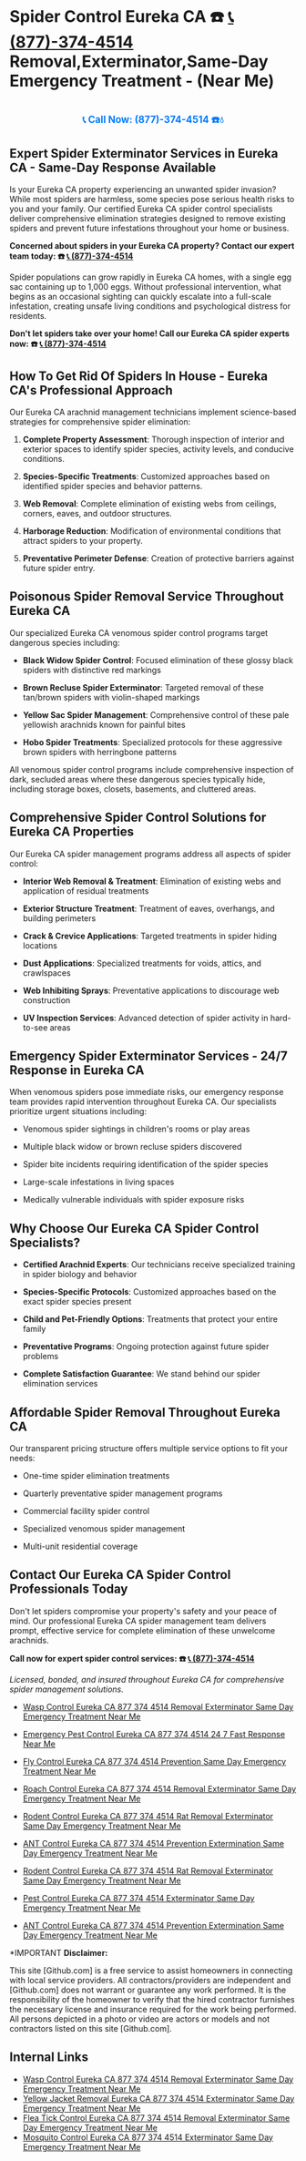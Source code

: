 # Spider Control Eureka CA ☎️ [📞 (877)-374-4514](https://pest-control-4514.netlify.app) Removal,Exterminator,Same-Day Emergency Treatment - (Near Me)
# 

<p align="center" style="font-size: 1.2em; font-weight: bold; margin: 20px 0;">
  <a href="https://pest-control-4514.netlify.app" target="_blank" style="color: #007BFF; text-decoration: none;">📞 Call Now: (877)-374-4514 ☎️💧</a>
</p>

## Expert Spider Exterminator Services in Eureka CA - Same-Day Response Available

Is your Eureka CA property experiencing an unwanted spider invasion? While most spiders are harmless, some species pose serious health risks to you and your family. Our certified Eureka CA spider control specialists deliver comprehensive elimination strategies designed to remove existing spiders and prevent future infestations throughout your home or business.

**Concerned about spiders in your Eureka CA property? Contact our expert team today: ☎️ [📞 (877)-374-4514](https://pest-control-4514.netlify.app)**

Spider populations can grow rapidly in Eureka CA homes, with a single egg sac containing up to 1,000 eggs. Without professional intervention, what begins as an occasional sighting can quickly escalate into a full-scale infestation, creating unsafe living conditions and psychological distress for residents.

**Don't let spiders take over your home! Call our Eureka CA spider experts now: ☎️ [📞 (877)-374-4514](https://pest-control-4514.netlify.app)**

## How To Get Rid Of Spiders In House - Eureka CA's Professional Approach

Our Eureka CA arachnid management technicians implement science-based strategies for comprehensive spider elimination:

1. **Complete Property Assessment**: Thorough inspection of interior and exterior spaces to identify spider species, activity levels, and conducive conditions.

2. **Species-Specific Treatments**: Customized approaches based on identified spider species and behavior patterns.

3. **Web Removal**: Complete elimination of existing webs from ceilings, corners, eaves, and outdoor structures.

4. **Harborage Reduction**: Modification of environmental conditions that attract spiders to your property.

5. **Preventative Perimeter Defense**: Creation of protective barriers against future spider entry.

## Poisonous Spider Removal Service Throughout Eureka CA

Our specialized Eureka CA venomous spider control programs target dangerous species including:

- **Black Widow Spider Control**: Focused elimination of these glossy black spiders with distinctive red markings

- **Brown Recluse Spider Exterminator**: Targeted removal of these tan/brown spiders with violin-shaped markings

- **Yellow Sac Spider Management**: Comprehensive control of these pale yellowish arachnids known for painful bites

- **Hobo Spider Treatments**: Specialized protocols for these aggressive brown spiders with herringbone patterns

All venomous spider control programs include comprehensive inspection of dark, secluded areas where these dangerous species typically hide, including storage boxes, closets, basements, and cluttered areas.

## Comprehensive Spider Control Solutions for Eureka CA Properties

Our Eureka CA spider management programs address all aspects of spider control:

- **Interior Web Removal & Treatment**: Elimination of existing webs and application of residual treatments

- **Exterior Structure Treatment**: Treatment of eaves, overhangs, and building perimeters

- **Crack & Crevice Applications**: Targeted treatments in spider hiding locations

- **Dust Applications**: Specialized treatments for voids, attics, and crawlspaces

- **Web Inhibiting Sprays**: Preventative applications to discourage web construction

- **UV Inspection Services**: Advanced detection of spider activity in hard-to-see areas

## Emergency Spider Exterminator Services - 24/7 Response in Eureka CA

When venomous spiders pose immediate risks, our emergency response team provides rapid intervention throughout Eureka CA. Our specialists prioritize urgent situations including:

- Venomous spider sightings in children's rooms or play areas

- Multiple black widow or brown recluse spiders discovered

- Spider bite incidents requiring identification of the spider species

- Large-scale infestations in living spaces

- Medically vulnerable individuals with spider exposure risks

## Why Choose Our Eureka CA Spider Control Specialists?

- **Certified Arachnid Experts**: Our technicians receive specialized training in spider biology and behavior

- **Species-Specific Protocols**: Customized approaches based on the exact spider species present

- **Child and Pet-Friendly Options**: Treatments that protect your entire family

- **Preventative Programs**: Ongoing protection against future spider problems

- **Complete Satisfaction Guarantee**: We stand behind our spider elimination services

## Affordable Spider Removal Throughout Eureka CA

Our transparent pricing structure offers multiple service options to fit your needs:

- One-time spider elimination treatments

- Quarterly preventative spider management programs

- Commercial facility spider control

- Specialized venomous spider management

- Multi-unit residential coverage

## Contact Our Eureka CA Spider Control Professionals Today

Don't let spiders compromise your property's safety and your peace of mind. Our professional Eureka CA spider management team delivers prompt, effective service for complete elimination of these unwelcome arachnids.

**Call now for expert spider control services: ☎️ [📞 (877)-374-4514](https://pest-control-4514.netlify.app)**

*Licensed, bonded, and insured throughout Eureka CA for comprehensive spider management solutions.*


- [Wasp Control Eureka CA 877 374 4514 Removal Exterminator Same Day Emergency Treatment Near Me](https://github.com/allyoucaneatsushiin/pest-control/blob/main/Wasp-Control-Eureka-CA-877-374-4514-Removal-Exterminator-Same-Day-Emergency-Treatment-Near-Me.md)
- [Emergency Pest Control Eureka CA 877 374 4514 24 7 Fast Response Near Me](https://github.com/allyoucaneatsushiin/pest-control/blob/main/Emergency-Pest-Control-Eureka-CA-877-374-4514-24-7-Fast-Response-Near-Me.md)
- [Fly Control Eureka CA 877 374 4514 Prevention Same Day Emergency Treatment Near Me](https://github.com/allyoucaneatsushiin/pest-control/blob/main/Fly-Control-Eureka-CA-877-374-4514-Prevention-Same-Day-Emergency-Treatment-Near-Me.md)


- [Roach Control Eureka CA 877 374 4514 Removal Exterminator Same Day Emergency Treatment Near Me](https://github.com/allyoucaneatsushiin/pest-control/blob/main/Roach-Control-Eureka-CA-877-374-4514-Removal-Exterminator-Same-Day-Emergency-Treatment-Near-Me.md)
- [Rodent Control Eureka CA 877 374 4514 Rat Removal Exterminator Same Day Emergency Treatment Near Me](https://github.com/allyoucaneatsushiin/pest-control/blob/main/Rodent-Control-Eureka-CA-877-374-4514-Rat-Removal-Exterminator-Same-Day-Emergency-Treatment-Near-Me.md)
- [ANT Control Eureka CA 877 374 4514 Prevention Extermination Same Day Emergency Treatment Near Me](https://github.com/allyoucaneatsushiin/pest-control/blob/main/ANT-Control-Eureka-CA-877-374-4514-Prevention-Extermination-Same-Day-Emergency-Treatment-Near-Me.md)


- [Rodent Control Eureka CA 877 374 4514 Rat Removal Exterminator Same Day Emergency Treatment Near Me](https://github.com/allyoucaneatsushiin/pest-control/blob/main/Rodent-Control-Eureka-CA-877-374-4514-Rat-Removal-Exterminator-Same-Day-Emergency-Treatment-Near-Me.md)
- [Pest Control Eureka CA 877 374 4514 Exterminator Same Day Emergency Treatment Near Me](https://github.com/allyoucaneatsushiin/pest-control/blob/main/Pest-Control-Eureka-CA-877-374-4514-Exterminator-Same-Day-Emergency-Treatment-Near-Me.md)
- [ANT Control Eureka CA 877 374 4514 Prevention Extermination Same Day Emergency Treatment Near Me](https://github.com/allyoucaneatsushiin/pest-control/blob/main/ANT-Control-Eureka-CA-877-374-4514-Prevention-Extermination-Same-Day-Emergency-Treatment-Near-Me.md)


*IMPORTANT **Disclaimer:**  

This site [Github.com] is a free service to assist homeowners in connecting with local service providers. All contractors/providers are independent and [Github.com] does not warrant or guarantee any work performed. It is the responsibility of the homeowner to verify that the hired contractor furnishes the necessary license and insurance required for the work being performed. All persons depicted in a photo or video are actors or models and not contractors listed on this site [Github.com].


## Internal Links
- [Wasp Control Eureka CA 877 374 4514 Removal Exterminator Same Day Emergency Treatment Near Me](https://github.com/allyoucaneatsushiin/pest-control/blob/main/Wasp-Control-Eureka-CA-877-374-4514-Removal-Exterminator-Same-Day-Emergency-Treatment-Near-Me.md)
- [Yellow Jacket Removal Eureka CA 877 374 4514 Exterminator Same Day Emergency Treatment Near Me](https://github.com/allyoucaneatsushiin/pest-control/blob/main/Yellow-Jacket-Removal-Eureka-CA-877-374-4514-Exterminator-Same-Day-Emergency-Treatment-Near-Me.md)
- [Flea Tick Control Eureka CA 877 374 4514 Removal Exterminator Same Day Emergency Treatment Near Me](https://github.com/allyoucaneatsushiin/pest-control/blob/main/Flea-Tick-Control-Eureka-CA-877-374-4514-Removal-Exterminator-Same-Day-Emergency-Treatment-Near-Me.md)
- [Mosquito Control Eureka CA 877 374 4514 Exterminator Same Day Emergency Treatment Near Me](https://github.com/allyoucaneatsushiin/pest-control/blob/main/Mosquito-Control-Eureka-CA-877-374-4514-Exterminator-Same-Day-Emergency-Treatment-Near-Me.md)
